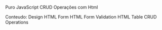 Puro JavaScript CRUD Operações com Html

Conteudo:
Design HTML Form
HTML Form Validation
HTML Table CRUD Operations